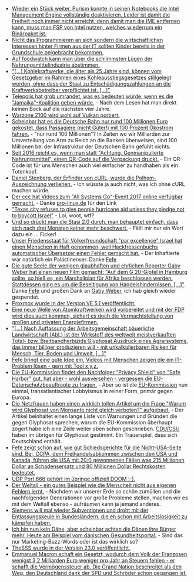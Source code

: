 * [Wieder ein Stück weiter, Purism konnte in seinen Notebooks die Intel Management Engine vollständig deaktivieren. Leider ist damit die Freiheit noch immer nicht erreicht, denn damit man die IME entfernen kann, muss man FSP von Intel nutzen, welches wiederrum ein Binärpaket ist.](https://www.pro-linux.de/news/1/25262/librem-notebooks-deaktivieren-intels-management-engine.html)
* [Nicht das Programmieren an sich sondern die wirtschaftlichen Interessen hinter Firmen aus der IT sollten Kinder bereits in der Grundschule beigebracht bekommen.](https://www.heise.de/newsticker/meldung/Informatikerin-Digitalisierung-muss-Grundschulstoff-werden-3867364.html)
* [Auf foodwatch kann man über die schlimmsten Lügen der Nahrungsmittelindustrie abstimmen.](https://www.foodwatch.org/de/informieren/goldener-windbeutel/aktuelle-nachrichten/abstimmung-ueber-goldenen-windbeutel-2017-startet/)
* ["[...] Kohlekraftwerke, die älter als 25 Jahre sind, können vom Gesetzgeber im Rahmen eines Kohleausstiegsgesetzes stillgelegt werden, ohne dass der Staat zu Entschädigungszahlungen an die Kraftwerksbetreiber verpflichtet ist. [...]"](http://www.sonnenseite.com/de/wirtschaft/gesetzgeber-darf-alte-kohlekraftwerke-entschaedigungsfrei-stilllegen.html)
* [Telepolis hat grob umrandet, was es bedeuten würde, wenn es die "Jamaika"-Koalition geben würde.](https://www.heise.de/tp/features/Jamaika-Koalition-Politische-Graeben-mit-Geld-zuschuetten-3868548.html) - Nach dem Lesen hat man direkt keinen Bock auf die nächsten vier Jahre.
* [Warzone 2100 wird wohl auf Vulkan portiert.](http://forums.wz2100.net/viewtopic.php?f=32&t=13651&sid=2998caa2d6e6c972aa8431d6c0d0674e)
* [Scheinbar hat es die Deutsche Bahn nur rund 100 Millionen Euro gekostet, dass Passagiere (nicht Güter!) mit 100 Prozent Ökostrom fahren.](http://www.sonnenseite.com/de/mobilitaet/db-chef-lutz-bahnfahren-ist-klimaschutz.html) - "nur rund 100 Millionen"? In Zeiten wo wir Milliarden zur Umverteilung von Arm zu Reich an die Banken überweisen, sind 100 Millionen bei der Infrastruktur der Deutschen Bahn gefühlt nichts.
* [Seit 2016 reicht es, wenn man statt "Achtung, Genmanipulierte Nahrungsmittel", einen QR-Code auf die Verpackung druckt.](https://www.heise.de/newsticker/meldung/Gentechnik-macht-Fruechte-haltbarer-3867265.html) - Ein QR-Code ist für uns Menschen auch viel einfacher zu handhaben als ein Totenkopf.
* [Daniel Stenberg, der Erfinder von cURL, wurde die Polhem-Auszeichnung verliehen.](https://www.pro-linux.de/news/1/25268/curl-entwickler-enth%C3%A4lt-polhem-auszeichnung.html) - Ich wüsste ja auch nicht, was ich ohne cURL machen würde.
* [Der ccc hat Videos zum "All Systems Go"-Event 2017 online verfügbar gemacht.](https://media.ccc.de/tags/ASG2017) - Danke [pro-linux.de](https://www.pro-linux.de/news/1/25269/videos-der-systemd-und-gstreamer-konferenzen-ver%C3%B6ffentlicht.html) für den Link
* ["Texas city refuses to give people hurricane aid unless they pledge not to boycott Israel"](http://www.independent.co.uk/news/world/americas/texas-hurricane-aid-dickinson-israel-boycott-pledge-harvey-financial-help-free-speech-a8011141.html) - Lol, woot, wtf?
* [Und so drückt man die Stasi 2.0 durch, man behauptet einfach, dass sich nach drei Monaten keiner mehr beschwert.](https://www.heise.de/newsticker/meldung/Computer-Gesichtserkennung-im-Bahnhof-Proteste-abgeflaut-3870182.html) - Fällt mir nur ein Wort dazu ein ... Ficker!
* [Unser Friedensstaat für Völkerfreundschaft "par excellence" Israel hat einen Menschen in Haft genommen, weil Hackfressenbuchs automatischer Übersetzer einen Fehler gemacht hat.](https://www.theguardian.com/technology/2017/oct/24/facebook-palestine-israel-translates-good-morning-attack-them-arrest) - Der Inhaftierte war natürlich ein Palästinenser. Danke [Fefe](https://blog.fefe.de/?ts=a70edbc9)
* [Die gute Seele der wenigen glaubhaften und ehrlichen Reporter Gaby Weber hat einen neuen Film gemacht: "Auf dem G 20-Gipfel in Hamburg sollte, so hieß es, ein Marshallplan für Afrika beschlossen werden. Stattdessen ging es um die Beseitigung von Handelshindernissen. [...]"](https://www.youtube.com/watch?v=B9xookJFl3w). Danke [Fefe](https://blog.fefe.de/?ts=a70ee21b) und großen Dank an [Gaby Weber](https://www.gabyweber.com/index.php/en/), ich hab gleich wieder gespendet.
* [Proxmox wurde in der Version VE 5.1 veröffentlicht.](https://www.proxmox.com/de/news/pressemitteilungen/proxmox-ve-5-1)
* [Eine neue Welle von Atomkraftwerken wird vorbereitet und mit der FDP wird dies auch kommen, sichert es doch die Vormachtstellung von großen und privaten Energiefirmen.](http://www.sonnenseite.com/de/politik/die-naechste-atomrenaissance-wird-in-karlsruhe-vorbereitet.html)
* ["[...] Nach Auffassung der Arbeitsgemeinschaft bäuerliche Landwirtschaft (AbL) ist der Wirkstoff des weltweit meistverkauften Total- bzw. Breitbandherbizids Glyphosat Ausdruck eines Agrarsystems, das immer billiger produzieren will - mit unkalkulierbaren Risiken für Mensch, Tier, Boden und Umwelt. [...]"](http://www.sonnenseite.com/de/umwelt/bauern-gegen-glyphosat.html)
* [Fefe bringt eine gute Idee ein, Videos mit Menschen zeigen die ein IT-Problem lösen - gern mit Tool x,y,z.](https://blog.fefe.de/?ts=a70e5dd7)
* [Die EU-Kommission findet den Nachfolger "Privacy Shield" von "Safe Harbor" gut, hat aber - wohl ausversehen - vergessen die EU-Datenschutzbeauftragte zu fragen.](https://www.heise.de/newsticker/meldung/Privacy-Shield-EU-Datenschuetzer-distanzieren-sich-von-der-Kommission-3871043.html) - Aber so ist die [EU-Kommission](https://de.wikipedia.org/wiki/Europ%C3%A4ische_Kommission) nun einmal, transatlantischer Lobbyismus in reiner Form, primär gegen Europa.
* [Die Netzfrauen haben einen wirklich tollen Artikel um die Frage "Warum wird Glyphosat von Monsanto nicht gleich verboten?" aufgebaut.](https://netzfrauen.org/2017/10/25/glyphosat-monsanto/) - Der Artikel beinhaltet einen lange Liste von Warnungen und Gründen die gegen Glyphosat sprechen, warum die EU-Kommission überhaupt zögert habe ich eine Zeile weiter oben schon geschrieben. [CDU/CSU](https://pbs.twimg.com/media/DM6m8y9W0AI7yK9.jpg) haben im übrigen für Glyphosat gestimmt. Ein Trauerspiel, dass sich Deutschland enthält.
* [Fefe zeigt schön auf, wie gut Schiedsgerichte für die Nicht-USA-Seite sind. Bei, CCPA, dem Freihandelsabkommen zwischen den USA und Kanada, führen die USA mit 20:0 gewonnenen Fällen was 215 Millionen Dollar an Schadensersatz und 80 Millionen Dollar Rechtskosten bedeutet.](https://blog.fefe.de/?ts=a70e67e9)
* [UDP Port 666 gehört im übringe offiziell DOOM :-).](https://de.wikipedia.org/wiki/Liste_der_standardisierten_Ports)
* [Der Weltall - ein gutes Beispiel wie die Menscheit nicht aus eigenen Fehlern lernt.](https://www.heise.de/newsticker/meldung/RISpace-Der-Verkehr-im-All-wird-dichter-und-es-gibt-keine-Regeln-3872790.html) - Nachdem wir unserer Erde so schön zumüllen und die nachfolgenden Generationen vor große Probleme stellen, machen wir es mit dem Weltall ebenso - aufräumen kann ja jemand anderes.
* [Siemens will mal wieder Subventionen und droht mit der Entlassungskeule in Bundesländern, die eh schon mit Arbeitslosigkeit zu kämpfen haben.](https://www.heise.de/newsticker/meldung/Angst-vor-Jobverlusten-an-ostdeutschen-Siemens-Standorten-3872816.html)
* [Ich bin nun kein Däne, aber scheinbar achten die Dänen ihre Bürger mehr. Heute am Beispiel vom dänischen Gesundheitsportal.](https://www.heise.de/newsticker/meldung/Gesundheitsportal-in-Daenemark-macht-Patienten-zu-gleichberechtigten-Partnern-3873652.html) - Sind das nur Marketing-Buzz-Words oder ist das wirklich so?
* [TheSSS wurde in der Version 23.0 veröffentlicht.](https://4mlinux-releases.blogspot.de/)
* [Emmanuel Macron schaft ein Gesetzt, wodurch dem Volk der Franzosen wenigst 3,2 Milliarden Euro weniger pro Jahr an Steuern fehlen - er schafft die Vermögenssteuer ab. Die Grand Nation beschreitet als den Weg, den Deutschland dank der SPD und Schröder schon gegangen ist.](http://www.neopresse.com/europa/der-praesident-der-reichen/)
